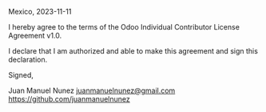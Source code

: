 Mexico, 2023-11-11

I hereby agree to the terms of the Odoo Individual Contributor License
Agreement v1.0.

I declare that I am authorized and able to make this agreement and sign this
declaration.

Signed,

Juan Manuel Nunez juanmanuelnunez@gmail.com https://github.com/juanmanuelnunez

